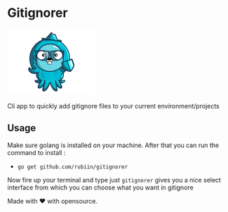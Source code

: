 # Gitignorer

<img src="./img.png" height="150"/>

Cli app to quickly add gitignore files to your current environment/projects


## Usage

Make sure golang is installed on your machine. After that you can run the command to install :

* `go get github.com/rubiin/gitignorer`

Now fire up your terminal and type just `gitignorer` gives you a nice select interface from which you can choose what you want in gitignore

Made with ❤️ with opensource.
